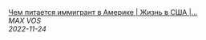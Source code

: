 <!--2022-11-24 08:48:01-->
<div class="yb">
  <a class="nodecor" href="/posts.html?rabota/chem_pitaetsya_immigrant_v_amerike_jizn_v_ssha_bezlimitnyj_restoran_za_1500_rublej">
    <img class="preview" data-videoid="4y_25OtTFhk" src="https://i1.ytimg.com/vi/4y_25OtTFhk/hqdefault.jpg" align="middle" alt="">
  </a>
  <div class="inlbl text">
    <a class="nodecor" href="/posts.html?rabota/chem_pitaetsya_immigrant_v_amerike_jizn_v_ssha_bezlimitnyj_restoran_za_1500_rublej">Чем питается иммигрант в Америке | Жизнь в США |...</a><br>
    <i class="smaller2">MAX VOS</i><br>
    <i class="smaller3">2022-11-24</i>
  </div>
</div>

